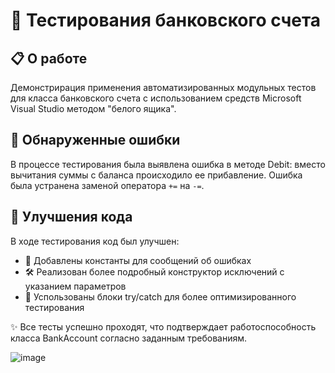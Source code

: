 # 🏦 Тестирования банковского счета

## 📋 О работе
Демонстрирация применения автоматизированных модульных тестов для класса банковского счета с использованием средств Microsoft Visual Studio методом "белого ящика".

## 🐛 Обнаруженные ошибки
В процессе тестирования была выявлена ошибка в методе Debit: вместо вычитания суммы с баланса происходило ее прибавление. Ошибка была устранена заменой оператора `+=` на `-=`.

## 🔧 Улучшения кода
В ходе тестирования код был улучшен:
- 📝 Добавлены константы для сообщений об ошибках
- 🛠️ Реализован более подробный конструктор исключений с указанием параметров
- 🔄 Успользованы блоки try/catch для более оптимизированного тестирования

✨ Все тесты успешно проходят, что подтверждает работоспособность класса BankAccount согласно заданным требованиям.

![image](https://github.com/user-attachments/assets/78d9286b-79e5-474b-9afe-ae04f41be418)
